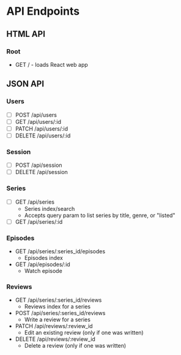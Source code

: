 # API Endpoints

## HTML API

### Root

- GET / - loads React web app

## JSON API

### Users

- [ ] POST /api/users
- [ ] GET /api/users/:id
- [ ] PATCH /api/users/:id
- [ ] DELETE /api/users/:id

### Session

- [ ] POST /api/session
- [ ] DELETE /api/session

### Series

- [ ] GET /api/series
  - Series index/search
  - Accepts query param to list series by title, genre, or "listed"
- [ ] GET /api/series/:id
<!-- - (Admin user's only:)
  - PATCH /api/series/:id
  - DELETE /api/series/:id
  - POST /api/series -->

### Episodes

- GET /api/series/:series_id/episodes
  - Episodes index
- GET /api/episodes/:id
  - Watch episode
<!-- - (Admin user's only:)
  - PATCH /api/episodes/:id
  - DELETE /api/episodes/:id
  - POST /api/series/:series_id/episodes -->

### Reviews

- GET /api/series/:series_id/reviews
  - Reviews index for a series
- POST /api/series/:series_id/reviews
  - Write a review for a series
- PATCH /api/reviews/:review_id
  - Edit an existing review (only if one was written)
- DELETE /api/reviews/:review_id
  - Delete a review (only if one was written)
